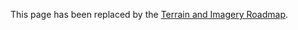 This page has been replaced by the [Terrain and Imagery Roadmap](https://github.com/AnalyticalGraphicsInc/cesium/issues/526).